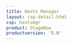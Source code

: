 ```yaml
---
title: Hosts Manager
layout: csp-detail.html
csp: hostsmgr
product: StageNow
productversion: '5.0'
---
```







